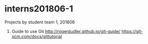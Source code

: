 # interns201806-1
Projects by student team 1, 201806

1. Guide to use Git
http://rogerdudler.github.io/git-guide/
https://git-scm.com/docs/gittutorial
